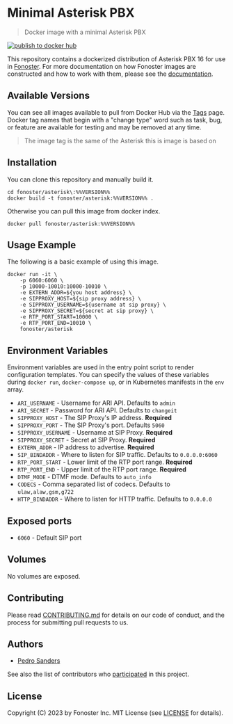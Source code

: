 # Minimal Asterisk PBX

> Docker image with a minimal Asterisk PBX

[![publish to docker hub](https://github.com/fonoster/fonoster/actions/workflows/release.yaml/badge.svg)](https://github.com/fonoster/fonoster/actions/workflows/release.yaml)

This repository contains a dockerized distribution of Asterisk PBX 16 for use in [Fonoster](https://github.com/fonoster/fonoster). For more documentation on how Fonoster images are constructed and how to work with them, please see the [documentation](https://github.com/fonoster/fonoster).

## Available Versions

You can see all images available to pull from Docker Hub via the [Tags](https://hub.docker.com/repository/docker/fonoster/asterisk/tags?page=1) page. Docker tag names that begin with a "change type" word such as task, bug, or feature are available for testing and may be removed at any time.

> The image tag is the same of the Asterisk this is image is based on

## Installation

You can clone this repository and manually build it.

```
cd fonoster/asterisk\:%%VERSION%%
docker build -t fonoster/asterisk:%%VERSION%% .
```

Otherwise you can pull this image from docker index.

```
docker pull fonoster/asterisk:%%VERSION%%
```

## Usage Example

The following is a basic example of using this image.

```
docker run -it \
    -p 6060:6060 \
    -p 10000-10010:10000-10010 \
    -e EXTERN_ADDR=${you host address} \
    -e SIPPROXY_HOST=${sip proxy address} \
    -e SIPPROXY_USERNAME=${username at sip proxy} \
    -e SIPPROXY_SECRET=${secret at sip proxy} \
    -e RTP_PORT_START=10000 \
    -e RTP_PORT_END=10010 \
    fonoster/asterisk
```

## Environment Variables

Environment variables are used in the entry point script to render configuration templates. You can specify the values of these variables during `docker run`, `docker-compose up`, or in Kubernetes manifests in the `env` array.

- `ARI_USERNAME` - Username for ARI API. Defaults to `admin`
- `ARI_SECRET` - Password for ARI API. Defaults to `changeit`
- `SIPPROXY_HOST` - The SIP Proxy's IP address. **Required**
- `SIPPROXY_PORT` - The SIP Proxy's port. Defaults `5060`
- `SIPPROXY_USERNAME` - Username at SIP Proxy. **Required**
- `SIPPROXY_SECRET` - Secret at SIP Proxy. **Required**
- `EXTERN_ADDR` - IP address to advertise. **Required**
- `SIP_BINDADDR` - Where to listen for SIP traffic. Defaults to `0.0.0.0:6060`
- `RTP_PORT_START` - Lower limit of the RTP port range. **Required**
- `RTP_PORT_END` - Upper limit of the RTP port range. **Required**
- `DTMF_MODE` - DTMF mode. Defaults to `auto_info`
- `CODECS` - Comma separated list of codecs. Defaults to `ulaw,alaw,gsm,g722`
- `HTTP_BINDADDR` - Where to listen for HTTP traffic. Defaults to `0.0.0.0`

## Exposed ports

- `6060` - Default SIP port

## Volumes

No volumes are exposed.

## Contributing

Please read [CONTRIBUTING.md](https://github.com/fonoster/fonoster/blob/main/CONTRIBUTING.md) for details on our code of conduct, and the process for submitting pull requests to us.

## Authors

- [Pedro Sanders](https://github.com/psanders)

See also the list of contributors who [participated](https://github.com/fonoster/fonoster/contributors) in this project.

## License

Copyright (C) 2023 by Fonoster Inc. MIT License (see [LICENSE](https://github.com/fonoster/fonoster/blob/main/LICENSE) for details).

